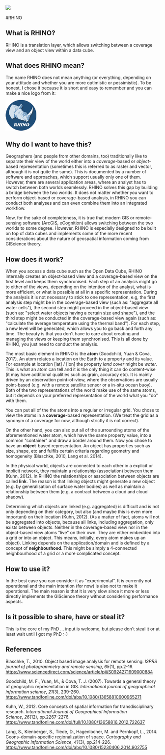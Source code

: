 ![](https://travis-ci.org/whisperingpixel/rhino.svg?branch=master)

#RHINO

## What is RHINO?

RHINO is a translation layer, which allows switching between a coverage view and an object view within a data cube.

## What does RHINO mean?

The name RHINO does not mean anything (or everything, depending on your attitude and whether you are more optimistic or pessimistic). To be honest, I chose it because it is short and easy to remember and you can make a nice logo from it:

![rhino_logo](https://raw.githubusercontent.com/whisperingpixel/rhino/master/res/logo.png)



## Why do I want to have this?

Geographers (and people from other domains, too) traditionally like to separate their view of the world either into a *coverage*-based or *object*-based representation (sometimes this is referred to as raster and vector, although it is not quite the same). This is documented by a number of software and approaches, which support usually only one of them. However, there are several application areas, where an analyst has to switch between both worlds seamlessly. RHINO solves this gap by building a bridge between the two worlds. It does not matter whether you want to perform object-based or coverage-based analysis, in RHINO you can conduct both analyses and can even combine them into an integrated workflow. 

Now, for the sake of completeness, it is true that modern GIS or remote-sensing software (ArcGIS, eCognition) allows switching between the two worlds to some degree. However, RHINO is especially designed to be built on top of data cubes and implements some of the more recent considerations about the nature of geospatial information coming from GIScience theory.

## How does it work?

When you access a data cube such as the Open Data Cube, RHINO internally creates an object-based view and a coverage-based view on the first level and keeps them synchronised. Each step of an analysis might go to either of the views, depending on the intention of the analyst, what is more efficient, or what is possible at all in a specific representation. During the analysis it is not necessary to stick to one representation, e.g, the first analysis step might be in the coverage-based view (such as: "aggregate all water cells"), the second step might proceed in the object-based view (such as: "select water objects having a certain size and shape"), and the third step might be conducted in the coverage-based view again (such as: "calculate the average temperature using the thermal band"). For each step, a new level will be generated, which allows you to go back and forth any time. The beauty is that you don't have to care about creating and managing the views or keeping them synchronised. This is all done by RHINO, you just need to conduct the analysis. 

The most basic element in RHINO is the **atom** (Goodchild, Yuan & Cova, 2017). An atom relates a location on the Earth to a property and its value. For example at location [lat] / [lon] the property *land cover* might be *water*. This is what an atom can tell and it is the only thing it can do content-wise (it may have additional qualities such as grain, accuracy etc). It is mainly driven by an observation point-of-view, where the observations are usually point-based (e.g. with a remote satellite sensor or a in-situ ocean buoy). Both of the two representations of the world make use of the same atoms, but it depends on your preferred representation of the world what you "do" with them.

You can put all of the the atoms into a regular or irregular grid.  You chose to view the atoms in a **coverage**-based representation. (We treat the grid as a synonym of a coverage for now, although strictly it is not correct).

On the other hand, you can also put all of the surrounding atoms of the aforementioned water atom, which have the same property value, into a common "container" and draw a border around them. Now you chose to have an **object**-based representation. An object has properties such as size, shape, etc and fulfils certain criteria regarding geometry and homogeneity (Blaschke, 2010, Lang et al. 2014).

In the physical world, objects are connected to each other in a explicit or implicit network, they maintain a relationship (association) between them (Kuhn, 2012). In RHINO the relationships or association between objects are called **link**. The reason is that linking objects might generate a new object (e.g. by generalisation of surface water bodies) as well as maintain a relationship between them (e.g. a contract between a cloud and cloud shadow).

Determining which objects are linked (e.g. aggregated) is difficult and is not only depending on their category, but also (and maybe this is even more important) on their location (Kuhn, 2012). (As a matter of fact, atoms will not be aggregated into objects, because all links, including aggregation, only exists between objects. Neither in the coverage-based view nor in the object-based view atoms "live" on their own. They are either embedded into a grid or into an object. This means, initially, every atom makes up an object). Linking depends on the application/domain and is defined by a concept of **neighbourhood**. This might be simply a 4-connected neighbourhood of a grid or a more complicated concept.

## How to use it?

In the best case you can consider it as "experimental". It is currently not operational and the main intention (for now) is also not to make it operational. The main reason is that it is very slow since it more or less directly implements the GIScience theory without considering performance aspects.

## Is it possible to share, have or steal it?

This is the core of my PhD ... input is welcome, but please don't steal it or at least wait until I got my PhD :-)

## References

Blaschke, T., 2010. Object based image analysis for remote sensing. *ISPRS journal of photogrammetry and remote sensing*, *65*(1), pp.2-16. https://www.sciencedirect.com/science/article/pii/S0924271609000884

Goodchild, M. F., Yuan, M., & Cova, T. J. (2007). Towards a general theory of geographic representation in GIS. *International journal of geographical information science*, *21*(3), 239-260. https://www.tandfonline.com/doi/abs/10.1080/13658810600965271 

Kuhn, W., 2012. Core concepts of spatial information for transdisciplinary research. *International Journal of Geographical Information Science*, *26*(12), pp.2267-2276. https://www.tandfonline.com/doi/full/10.1080/13658816.2012.722637

Lang, S., Kienberger, S., Tiede, D., Hagenlocher, M. and Pernkopf, L., 2014. Geons–domain-specific regionalization of space. *Cartography and Geographic Information Science*, *41*(3), pp.214-226. https://www.tandfonline.com/doi/abs/10.1080/15230406.2014.902755